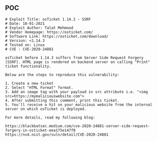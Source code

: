 POC
---

    # Exploit Title: osTicket 1.14.2 - SSRF
    # Date: 18-01-2021
    # Exploit Author: Talat Mehmood
    # Vendor Homepage: https://osticket.com/
    # Software Link: https://osticket.com/download/
    # Version: <1.14.3
    # Tested on: Linux
    # CVE : CVE-2020-24881

    osTicket before 1.14.3 suffers from Server Side Request Forgery [SSRF]. HTML page is rendered on backend server on calling "Print" ticket functionality.

    Below are the steps to reproduce this vulnerability:

    1. Create a new ticket
    2. Select "HTML Format" format.
    3. Add an image tag with your payload in src attribute i.e. "<img src=https://mymaliciouswebsite.com">
    4. After submitting this comment, print this ticket.
    5. You'll receive a hit on your malicious website from the internal server on which osTicket is deployed.

    For more details, read my following blog:

    https://blackbatsec.medium.com/cve-2020-24881-server-side-request-forgery-in-osticket-eea175e147f0
    https://nvd.nist.gov/vuln/detail/CVE-2020-24881